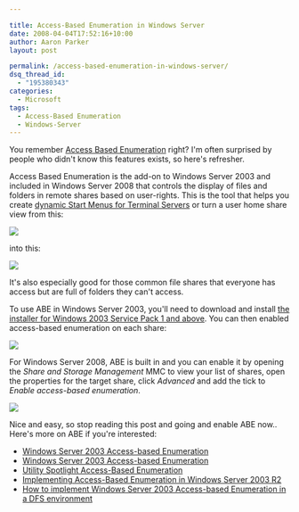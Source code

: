 ```yaml
---

title: Access-Based Enumeration in Windows Server
date: 2008-04-04T17:52:16+10:00
author: Aaron Parker
layout: post

permalink: /access-based-enumeration-in-windows-server/
dsq_thread_id:
  - "195380343"
categories:
  - Microsoft
tags:
  - Access-Based Enumeration
  - Windows-Server
---
```

You remember [Access Based Enumeration](http://www.microsoft.com/windowsserver2003/techinfo/overview/abe.mspx) right? I'm often surprised by people who didn't know this features exists, so here's refresher.

Access Based Enumeration is the add-on to Windows Server 2003 and included in Windows Server 2008 that controls the display of files and folders in remote shares based on user-rights. This is the tool that helps you create [dynamic Start Menus for Terminal Servers]({{site.baseurl}}/terminal-server/building-dynamic-start-menus-with-access-based-enumeration) or turn a user home share view from this:

![]({{site.baseurl}}/media/2008/04/abesharebefore.png)

into this:

![]({{site.baseurl}}/media/2008/04/abeshareafter.png)

It's also especially good for those common file shares that everyone has access but are full of folders they can't access.

To use ABE in Windows Server 2003, you'll need to download and install [the installer for Windows 2003 Service Pack 1 and above](http://www.microsoft.com/downloads/details.aspx?FamilyID=04a563d9-78d9-4342-a485-b030ac442084&DisplayLang=en). You can then enabled access-based enumeration on each share:

![]({{site.baseurl}}/media/2008/04/accessbasedenumeration2003.png)

For Windows Server 2008, ABE is built in and you can enable it by opening the _Share and Storage Management_ MMC to view your list of shares, open the properties for the target share, click _Advanced_ and add the tick to _Enable access-based enumeration_.

![]({{site.baseurl}}/media/2008/04/accessbasedenumeration2008.png)

Nice and easy, so stop reading this post and going and enable ABE now.. Here's more on ABE if you're interested:

* [Windows Server 2003 Access-based Enumeration](http://www.microsoft.com/downloads/details.aspx?FamilyID=04a563d9-78d9-4342-a485-b030ac442084&DisplayLang=en)
* [Windows Server 2003 Access-based Enumeration](http://www.microsoft.com/windowsserver2003/techinfo/overview/abe.mspx)
* [Utility Spotlight Access-Based Enumeration](http://technet.microsoft.com/en-us/magazine/cc160928.aspx)
* [Implementing Access-Based Enumeration in Windows Server 2003 R2](http://www.windowsnetworking.com/articles_tutorials/Implementing-Access-Based-Enumeration-Windows-Server-2003.html)
* [How to implement Windows Server 2003 Access-based Enumeration in a DFS environment](http://support.microsoft.com/kb/907458)
